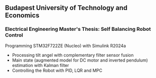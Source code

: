 ## Budapest University of Technology and Economics
### Electrical Engineering Master's Thesis: Self Balancing Robot Control

Programming STM32F722ZE (Nucleo) with Simulink R2024a
- Processing tilt angel with complementary filter sensor fusion
- Main state (augmented model for DC motor and inverted pendulum) estimation with Kalman filter
- Controlling the Robot with PID, LQR and MPC